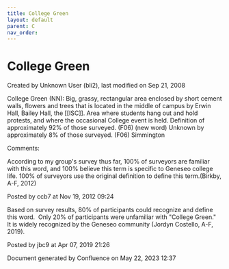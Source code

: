```yaml
---
title: College Green
layout: default
parent: C
nav_order:
---
```


# College Green

Created by  Unknown User (bli2), last modified on Sep 21, 2008

College Green (NN): Big, grassy, rectangular area enclosed by short cement walls, flowers and trees that is located in the middle of campus by Erwin Hall, Bailey Hall, the [[ISC]]. Area where students hang out and hold protests, and where the occasional College event is held. Definition of approximately 92% of those surveyed. (F06) (new word) Unknown by approximately 8% of those surveyed. (F06) Simmington

Comments:

According to my group's survey thus far, 100% of surveyors are familiar with this word, and 100% believe this term is specific to Geneseo college life. 100% of surveyors use the original definition to define this term.(Birkby, A-F, 2012)

Posted by ccb7 at Nov 19, 2012 09:24

Based on survey results, 80% of participants could recognize and define this word.  Only 20% of participants were unfamiliar with &quot;College Green.&quot;  It is widely recognized by the Geneseo community (Jordyn Costello, A-F, 2019).

Posted by jbc9 at Apr 07, 2019 21:26

Document generated by Confluence on May 22, 2023 12:37


